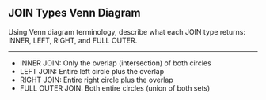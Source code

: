 ## JOIN Types Venn Diagram

Using Venn diagram terminology, describe what each JOIN type returns: INNER, LEFT, RIGHT, and FULL OUTER.

---

- INNER JOIN: Only the overlap (intersection) of both circles
- LEFT JOIN: Entire left circle plus the overlap
- RIGHT JOIN: Entire right circle plus the overlap  
- FULL OUTER JOIN: Both entire circles (union of both sets)

